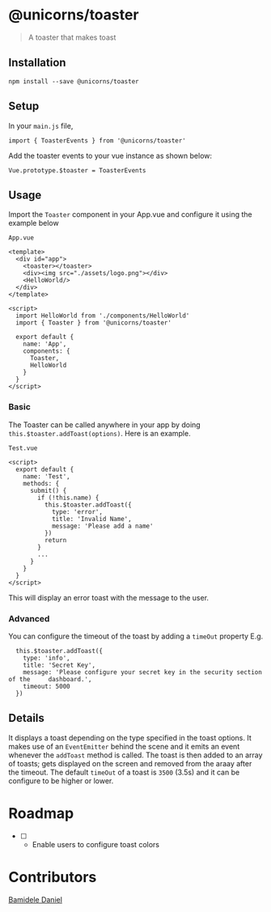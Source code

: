 # @unicorns/toaster

> A toaster that makes toast

## Installation

```
npm install --save @unicorns/toaster
```

## Setup

In your `main.js` file,

```
import { ToasterEvents } from '@unicorns/toaster'
```

Add the toaster events to your vue instance as shown below:

```
Vue.prototype.$toaster = ToasterEvents
```
## Usage

Import the `Toaster` component in your App.vue and configure it using the example below

`App.vue`

```
<template>
  <div id="app">
    <toaster></toaster>
    <div><img src="./assets/logo.png"></div>
    <HelloWorld/>
  </div>
</template>

<script>
  import HelloWorld from './components/HelloWorld'
  import { Toaster } from '@unicorns/toaster'

  export default {
    name: 'App',
    components: {
      Toaster,
      HelloWorld
    }
  }
</script>
```

### Basic

The Toaster can be called anywhere in your app by doing `this.$toaster.addToast(options)`.
Here is an example.

`Test.vue`

```
<script>
  export default {
    name: 'Test',
    methods: {
      submit() {
        if (!this.name) {
          this.$toaster.addToast({
            type: 'error',
            title: 'Invalid Name',
            message: 'Please add a name'
          })
          return
        }
        ...
      }
    }
  }
</script>
```

This will display an error toast with the message to the user.

### Advanced

You can configure the timeout of the toast by adding a `timeOut` property
E.g.

```
  this.$toaster.addToast({
    type: 'info',
    title: 'Secret Key',
    message: 'Please configure your secret key in the security section of the     dashboard.',
    timeout: 5000
  })
```

## Details

It displays a toast depending on the type specified in the toast options. It makes use of an `EventEmitter` behind the scene and it emits an event whenever the `addToast` method is called. The toast is then added to an array of toasts; gets displayed on the screen and removed from the araay after the timeout. The default `timeOut` of a toast is `3500` (3.5s) and it can be configure to be higher or lower.

# Roadmap

- [ ] - Enable users to configure toast colors

# Contributors

[Bamidele Daniel](https://github.com/humanityjs)
